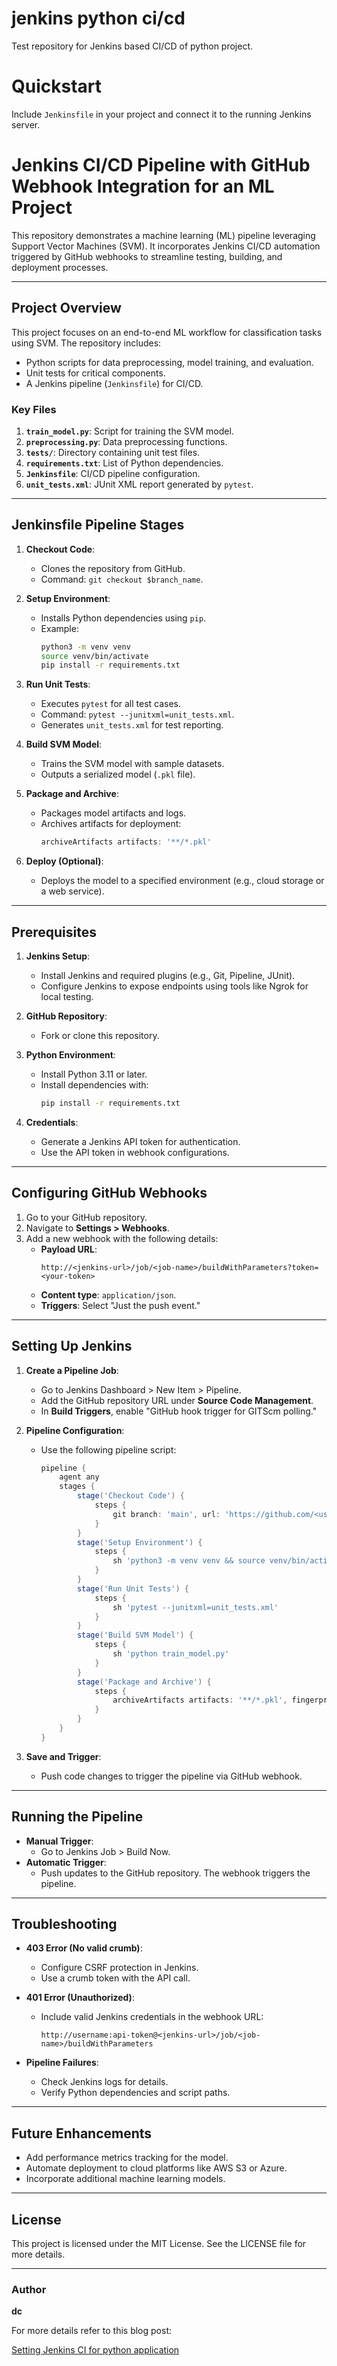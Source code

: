 # jenkins python ci/cd

Test repository for Jenkins based CI/CD of python project.


# Quickstart

Include `Jenkinsfile` in your project and connect it to the running Jenkins server.



# Jenkins CI/CD Pipeline with GitHub Webhook Integration for an ML Project

This repository demonstrates a machine learning (ML) pipeline leveraging Support Vector Machines (SVM). It incorporates Jenkins CI/CD automation triggered by GitHub webhooks to streamline testing, building, and deployment processes.

---

## Project Overview

This project focuses on an end-to-end ML workflow for classification tasks using SVM. The repository includes:

- Python scripts for data preprocessing, model training, and evaluation.
- Unit tests for critical components.
- A Jenkins pipeline (`Jenkinsfile`) for CI/CD.

### Key Files

1. **`train_model.py`**: Script for training the SVM model.
2. **`preprocessing.py`**: Data preprocessing functions.
3. **`tests/`**: Directory containing unit test files.
4. **`requirements.txt`**: List of Python dependencies.
5. **`Jenkinsfile`**: CI/CD pipeline configuration.
6. **`unit_tests.xml`**: JUnit XML report generated by `pytest`.

---

## Jenkinsfile Pipeline Stages

1. **Checkout Code**: 
   - Clones the repository from GitHub.
   - Command: `git checkout $branch_name`.

2. **Setup Environment**:
   - Installs Python dependencies using `pip`.
   - Example: 
     ```bash
     python3 -m venv venv
     source venv/bin/activate
     pip install -r requirements.txt
     ```

3. **Run Unit Tests**:
   - Executes `pytest` for all test cases.
   - Command: `pytest --junitxml=unit_tests.xml`.
   - Generates `unit_tests.xml` for test reporting.

4. **Build SVM Model**:
   - Trains the SVM model with sample datasets.
   - Outputs a serialized model (`.pkl` file).

5. **Package and Archive**:
   - Packages model artifacts and logs.
   - Archives artifacts for deployment:
     ```groovy
     archiveArtifacts artifacts: '**/*.pkl'
     ```

6. **Deploy (Optional)**:
   - Deploys the model to a specified environment (e.g., cloud storage or a web service).

---

## Prerequisites

1. **Jenkins Setup**:
   - Install Jenkins and required plugins (e.g., Git, Pipeline, JUnit).
   - Configure Jenkins to expose endpoints using tools like Ngrok for local testing.

2. **GitHub Repository**:
   - Fork or clone this repository.

3. **Python Environment**:
   - Install Python 3.11 or later.
   - Install dependencies with:
     ```bash
     pip install -r requirements.txt
     ```

4. **Credentials**:
   - Generate a Jenkins API token for authentication.
   - Use the API token in webhook configurations.

---

## Configuring GitHub Webhooks

1. Go to your GitHub repository.
2. Navigate to **Settings > Webhooks**.
3. Add a new webhook with the following details:
   - **Payload URL**: 
     ```
     http://<jenkins-url>/job/<job-name>/buildWithParameters?token=<your-token>
     ```
   - **Content type**: `application/json`.
   - **Triggers**: Select "Just the push event."

---

## Setting Up Jenkins

1. **Create a Pipeline Job**:
   - Go to Jenkins Dashboard > New Item > Pipeline.
   - Add the GitHub repository URL under **Source Code Management**.
   - In **Build Triggers**, enable "GitHub hook trigger for GITScm polling."

2. **Pipeline Configuration**:
   - Use the following pipeline script:
     ```groovy
     pipeline {
         agent any
         stages {
             stage('Checkout Code') {
                 steps {
                     git branch: 'main', url: 'https://github.com/<username>/<repo>.git'
                 }
             }
             stage('Setup Environment') {
                 steps {
                     sh 'python3 -m venv venv && source venv/bin/activate && pip install -r requirements.txt'
                 }
             }
             stage('Run Unit Tests') {
                 steps {
                     sh 'pytest --junitxml=unit_tests.xml'
                 }
             }
             stage('Build SVM Model') {
                 steps {
                     sh 'python train_model.py'
                 }
             }
             stage('Package and Archive') {
                 steps {
                     archiveArtifacts artifacts: '**/*.pkl', fingerprint: true
                 }
             }
         }
     }
     ```

3. **Save and Trigger**:
   - Push code changes to trigger the pipeline via GitHub webhook.

---

## Running the Pipeline

- **Manual Trigger**: 
  - Go to Jenkins Job > Build Now.
- **Automatic Trigger**:
  - Push updates to the GitHub repository. The webhook triggers the pipeline.

---

## Troubleshooting

- **403 Error (No valid crumb)**:
   - Configure CSRF protection in Jenkins.
   - Use a crumb token with the API call.

- **401 Error (Unauthorized)**:
   - Include valid Jenkins credentials in the webhook URL:
     ```
     http://username:api-token@<jenkins-url>/job/<job-name>/buildWithParameters
     ```

- **Pipeline Failures**:
   - Check Jenkins logs for details.
   - Verify Python dependencies and script paths.

---

## Future Enhancements

- Add performance metrics tracking for the model.
- Automate deployment to cloud platforms like AWS S3 or Azure.
- Incorporate additional machine learning models.

---

## License

This project is licensed under the MIT License. See the LICENSE file for more details.

---

### Author

**dc**


For more details refer to this blog post:

[Setting Jenkins CI for python application](https://mdyzma.github.io/2017/10/14/python-app-and-jenkins/)

